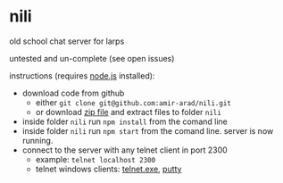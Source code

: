 # nili
old school chat server for larps

untested and un-complete (see open issues)

instructions (requires [node.js](https://nodejs.org/) installed):
 - download code from github
   - either `git clone git@github.com:amir-arad/nili.git`
   - or download [zip file](https://github.com/amir-arad/nili/archive/master.zip) and extract files to folder `nili`
 - inside folder `nili` run `npm install` from the comand line
 - inside folder `nili` run `npm start` from the comand line. server is now running.
 - connect to the server with any telnet client in port 2300
   - example: `telnet localhost 2300`
   - telnet windows clients: [telnet.exe](https://technet.microsoft.com/en-us/library/cc771275(v=ws.10).aspx), [putty](http://www.putty.org/)
  